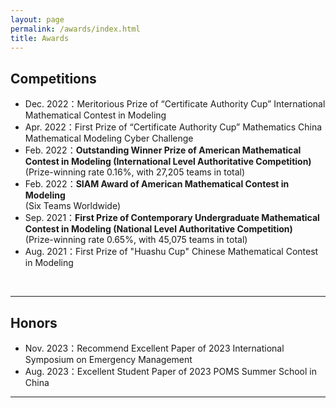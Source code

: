 ```yaml
---
layout: page
permalink: /awards/index.html
title: Awards
---
```


## Competitions

- Dec. 2022：Meritorious Prize of “Certificate Authority Cup” International Mathematical Contest in Modeling
- Apr. 2022：First Prize of “Certificate Authority Cup” Mathematics China Mathematical Modeling Cyber Challenge
- Feb. 2022：**Outstanding Winner Prize of American Mathematical Contest in Modeling (International Level Authoritative Competition)** <br>(Prize-winning rate 0.16%, with 27,205 teams in total)
- Feb. 2022：**SIAM Award of American Mathematical Contest in Modeling**<br>(Six Teams Worldwide)
- Sep. 2021：**First Prize of Contemporary Undergraduate Mathematical Contest in Modeling (National Level Authoritative Competition)**<br>(Prize-winning rate 0.65%, with 45,075 teams in total)
- Aug. 2021：First Prize of "Huashu Cup" Chinese Mathematical Contest in Modeling
<br>

---

## Honors

- Nov. 2023：Recommend Excellent Paper of 2023 International Symposium on Emergency Management
- Aug. 2023：Excellent Student Paper of 2023 POMS Summer School in China

---
